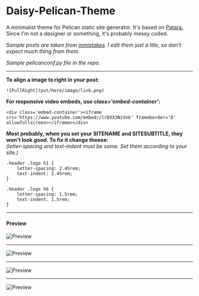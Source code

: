 # Daisy-Pelican-Theme
A minimalist theme for Pelican static site generator. It's based on [Patara.](http://patarakirby.aristotheme.com/)  
Since I'm not a designer or something, it's probably messy coded.  

 *Sample posts are taken from [mmistakes](https://github.com/mmistakes/). I edit them just a litle, so don't expect much thing from them.*  

 *Sample pelicanconf.py file in the repo.*    

***  

**To align a image to right in your post:**  
```
![PullRight](put/here/image/link.png)
```  
**For responsive video embeds, use *class='embed-container'*:**  
```
<div class='embed-container'><iframe src='https://www.youtube.com/embed//lrDXX3NiVnk' frameborder='0' allowfullscreen></iframe></div>
```  

**Most probably, when you set your SITENAME and SITESUBTITLE, they won't look good. To fix it change theese:**  
*(letter-spacing and text-indent must be same. Set them according to your site.)*  
```
.header .logo h1 {
    letter-spacing: 2.45rem;
    text-indent: 2.45rem;
}

.header .logo h6 {
    letter-spacing: 1.5rem;
    text-indent: 1.5rem;
}
```  
 ***  

#### Preview
![Preview](/Preview-1.png)
***
![Preview](/Preview-2.png)
***
![Preview](/Preview-3.png)
***
![Preview](/Preview-4.png)
